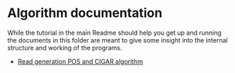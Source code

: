 Algorithm documentation
=======================
While the tutorial in the main Readme should help you get up and running the documents in this folder are meant to give some insight into the internal structure and working of the programs.
 

- [Read generation POS and CIGAR algorithm](readgeneration.md)
